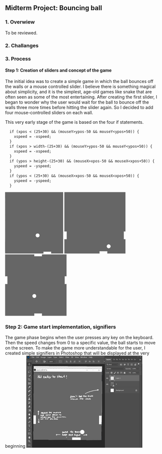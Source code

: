 ## Midterm Project: Bouncing ball

### 1. Overwiew
To be reviewed.

### 2. Challanges

### 3. Process

#### Step 1: Creation of sliders and concept of the game

The initial idea was to create a simple game in which the ball bounces off the walls or a mouse controlled slider. I believe there is something magical about simplicity, and it is the simplest, age-old games like snake that are often seen as some of the most entertaining. After creating the first slider, I began to wonder why the user would wait for the ball to bounce off the walls three more times before hitting the slider again. So I decided to add four mouse-controlled sliders on each wall.

This very early stage of the game is based on the four if statements.

````
  if (xpos < (25+30) && (mouseY>ypos-50 && mouseY<ypos+50)) {
    xspeed = -xspeed;
  }
  if (xpos > width-(25+30) && (mouseY>ypos-50 && mouseY<ypos+50)) {
    xspeed = -xspeed;
  }
  if (ypos > height-(25+30) && (mouseX>xpos-50 && mouseX<xpos+50)) {
    yspeed = -yspeed;
  }
  if (ypos < (25+30) && (mouseX>xpos-50 && mouseX<xpos+50)) {
    yspeed = -yspeed;
  }
````

<img src="https://github.com/martapienkosz/interactivemedia/blob/master/midtermProject/Media/1.png" height="200"> <img src="https://github.com/martapienkosz/interactivemedia/blob/master/midtermProject/Media/2.png" height="200"> <img src="https://github.com/martapienkosz/interactivemedia/blob/master/midtermProject/Media/3.png" height="200">


### Step 2: Game start implementation, signifiers
The game phase begins when the user presses any key on the keyboard. Then the speed changes from 0 to a specific value, the ball starts to move on the screen. To make the game more understandable for the user, I created simple signifiers in Photoshop that will be displayed at the very beginning
<img src="https://github.com/martapienkosz/interactivemedia/blob/master/midtermProject/Media/4.png" height="300">
